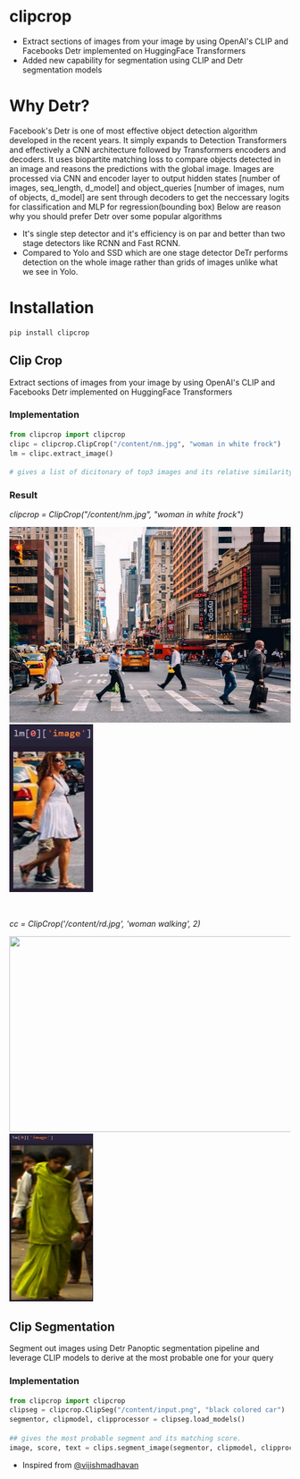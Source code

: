 # clipcrop
- Extract sections of images from your image by using OpenAI's CLIP and Facebooks Detr implemented on HuggingFace Transformers
- Added new capability for segmentation using CLIP and Detr segmentation models

# Why Detr?

Facebook's Detr is one of most effective object detection algorithm developed in the recent years. It simply expands to Detection Transformers and effectively a CNN architecture followed by Transformers encoders and decoders. It uses biopartite matching loss to compare objects detected in an image and reasons the predictions with the global image. Images are processed via CNN and encoder layer to output hidden states [number of images, seq_length, d_model] and object_queries [number of images, num of objects, d_model] are sent through decoders to get the neccessary logits for classification and MLP for regression(bounding box) Below are reason why you should prefer Detr over some popular algorithms

- It's single step detector and it's efficiency is on par and better than two stage detectors like RCNN and Fast RCNN.
- Compared to Yolo and SSD which are one stage detector DeTr performs detection on the whole image rather than grids of images unlike what we see in Yolo.

# Installation
```python
pip install clipcrop
```

## Clip Crop

Extract sections of images from your image by using OpenAI's CLIP and Facebooks Detr implemented on HuggingFace Transformers

### Implementation

```python
from clipcrop import clipcrop
clipc = clipcrop.ClipCrop("/content/nm.jpg", "woman in white frock")
lm = clipc.extract_image()

# gives a list of dicitonary of top3 images and its relative similarity score and you can override this by setting num = 5  to get top 5 etc
```

### Result

<p style="font-style: italic;">clipcrop = ClipCrop("/content/nm.jpg", "woman in white frock")</p>
<p float="left">
<img src="/nm.jpg" width="600" height="350">
<img src="/clipcrop.jpeg" width="150" height="300">
</p>

<br>

<p style="font-style: italic;">cc = ClipCrop('/content/rd.jpg', 'woman walking', 2)</p>
<p float="left">
<img src="/rd.jpg" width="600" height="350">
<img src="/rmc.jpeg" width="150" height="300">
</p>

## Clip Segmentation

Segment out images using Detr Panoptic segmentation pipeline and leverage CLIP models to derive at the most probable one for your query

### Implementation

```python
from clipcrop import clipcrop
clipseg = clipcrop.ClipSeg("/content/input.png", "black colored car")
segmentor, clipmodel, clipprocessor = clipseg.load_models()

## gives the most probable segment and its matching score.
image, score, text = clips.segment_image(segmentor, clipmodel, clipprocessor)

```

- Inspired from [@vijishmadhavan](https://github.com/vijishmadhavan/Crop-CLIP/)

